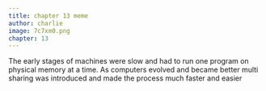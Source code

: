 ```yaml
---
title: chapter 13 meme
author: charlie
image: 7c7xm0.png
chapter: 13
---
```

The early stages of machines were slow and had to run one program on physical memory at a time. As computers evolved and became better multi sharing was introduced and made the process much faster and easier